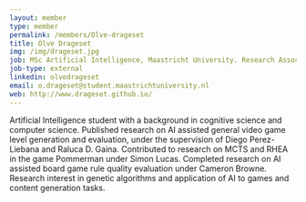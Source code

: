 ```yaml
---
layout: member
type: member
permalink: /members/Olve-drageset
title: Olve Drageset
img: /img/drageset.jpg
job: MSc Artificial Intelligence, Maastricht University. Research Associate Programmer, QMUL.
job-type: external
linkedin: olvedrageset
email: o.drageset@student.maastrichtuniversity.nl
web: http://www.drageset.github.io/
---
```


Artificial Intelligence student with a background in cognitive science and computer science. Published research on AI assisted general video game level generation and evaluation, under the supervision of Diego Perez-Liebana and Raluca D. Gaina. Contributed to research on MCTS and RHEA in the game Pommerman under Simon Lucas. Completed research on AI assisted board game rule quality evaluation under Cameron Browne. Research interest in genetic algorithms and application of AI to games and content generation tasks.